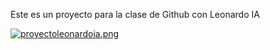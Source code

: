 Este es un proyecto para la clase de Github con Leonardo IA

[![proyectoleonardoia.png](https://i.postimg.cc/Dfjdd0VC/proyectoleonardoia.png)](https://postimg.cc/Z0NdJT53)
